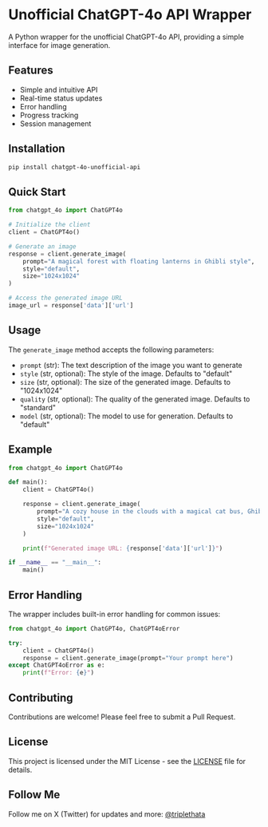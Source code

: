 # Unofficial ChatGPT-4o API Wrapper

A Python wrapper for the unofficial ChatGPT-4o API, providing a simple interface for image generation.

## Features

- Simple and intuitive API
- Real-time status updates
- Error handling
- Progress tracking
- Session management

## Installation

```bash
pip install chatgpt-4o-unofficial-api
```

## Quick Start

```python
from chatgpt_4o import ChatGPT4o

# Initialize the client
client = ChatGPT4o()

# Generate an image
response = client.generate_image(
    prompt="A magical forest with floating lanterns in Ghibli style",
    style="default",
    size="1024x1024"
)

# Access the generated image URL
image_url = response['data']['url']
```

## Usage

The `generate_image` method accepts the following parameters:

- `prompt` (str): The text description of the image you want to generate
- `style` (str, optional): The style of the image. Defaults to "default"
- `size` (str, optional): The size of the generated image. Defaults to "1024x1024"
- `quality` (str, optional): The quality of the generated image. Defaults to "standard"
- `model` (str, optional): The model to use for generation. Defaults to "default"

## Example

```python
from chatgpt_4o import ChatGPT4o

def main():
    client = ChatGPT4o()

    response = client.generate_image(
        prompt="A cozy house in the clouds with a magical cat bus, Ghibli style",
        style="default",
        size="1024x1024"
    )

    print(f"Generated image URL: {response['data']['url']}")

if __name__ == "__main__":
    main()
```

## Error Handling

The wrapper includes built-in error handling for common issues:

```python
from chatgpt_4o import ChatGPT4o, ChatGPT4oError

try:
    client = ChatGPT4o()
    response = client.generate_image(prompt="Your prompt here")
except ChatGPT4oError as e:
    print(f"Error: {e}")
```

## Contributing

Contributions are welcome! Please feel free to submit a Pull Request.

## License

This project is licensed under the MIT License - see the [LICENSE](LICENSE) file for details.

## Follow Me

Follow me on X (Twitter) for updates and more: [@triplethata](https://x.com/triplethata)
